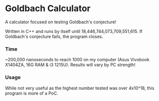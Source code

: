 # Goldbach Calculator
A calculator focused on testing Goldbach's conjecture!          
  
Written in C++ and runs by itself until 18,446,744,073,709,551,615. If Goldbach's conjecture fails, the program closes.

### Time
~200,000 nanoseconds to reach 1000 on my computer (Asus Vivobook X1404ZA, 16G RAM  & i3 1215U). Results will vary by PC strength!

### Usage
While not very useful as the highest number tested was over 4x10^18, this program is more of a PoC.
